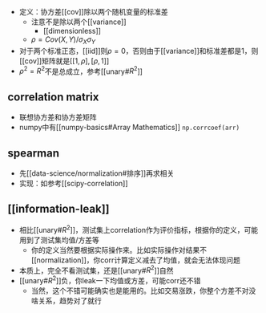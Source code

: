 - 定义：协方差[[cov]]除以两个随机变量的标准差
  - 注意不是除以两个[[variance]]
    - [[dimensionless]]
  - $\rho = Cov(X,Y)/\sigma_X\sigma_Y$
- 对于两个标准正态，[[iid]]则$\rho=0$，否则由于[[variance]]和标准差都是1，则[[cov]]矩阵就是$[[1,\rho],[\rho,1]]$
- $\rho^2=R^2$不是总成立，参考[[unary#$R^2$]]
## correlation matrix
- 联想协方差和协方差矩阵
- numpy中有[[numpy-basics#Array Mathematics]] `np.corrcoef(arr)`
## spearman
- 先[[data-science/normalization#排序]]再求相关
- 实现：如参考[[scipy-correlation]]
## [[information-leak]]
- 相比[[unary#$R^2$]]，测试集上correlation作为评价指标，根据你的定义，可能用到了测试集均值/方差等
  - 你的定义当然要根据实际操作来。比如实际操作对结果不[[normalization]]，你corr计算定义减去了均值，就会无法体现问题
- 本质上，完全不看测试集，还是[[unary#$R^2$]]自然
- [[unary#$R^2$]]负，你leak一下均值或方差，可能corr还不错
  - 当然，这个不错可能确实也是能用的。比如交易涨跌，你整个方差不对没啥关系，趋势对了就行
